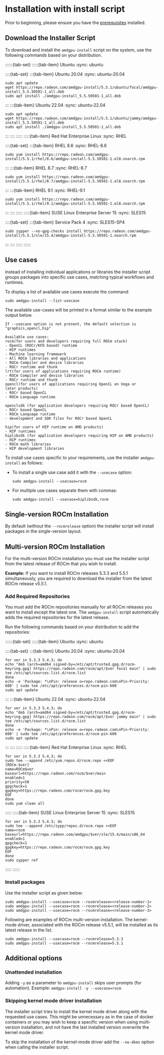 # Installation with install script

Prior to beginning, please ensure you have the [prerequisites](../prerequisites)
installed.

## Download the Installer Script

To download and install the `amdgpu-install` script on the system, use the
following commands based on your distribution.

::::::{tab-set}
:::::{tab-item} Ubuntu
:sync: ubuntu

::::{tab-set}
:::{tab-item} Ubuntu 20.04
:sync: ubuntu-20.04

```shell
sudo apt update
wget https://repo.radeon.com/amdgpu-install/5.5.1/ubuntu/focal/amdgpu-install_5.5.50501-1_all.deb
sudo apt install ./amdgpu-install_5.5.50501-1_all.deb
```

:::
:::{tab-item} Ubuntu 22.04
:sync: ubuntu-22.04

```shell
sudo apt update
wget https://repo.radeon.com/amdgpu-install/5.5.1/ubuntu/jammy/amdgpu-install_5.5.50501-1_all.deb
sudo apt install ./amdgpu-install_5.5.50501-1_all.deb
```

:::
::::
:::::
:::::{tab-item} Red Hat Enterprise Linux
:sync: RHEL

::::{tab-set}
:::{tab-item} RHEL 8.6
:sync: RHEL-8.6

```shell
sudo yum install https://repo.radeon.com/amdgpu-install/5.5.1/rhel/8.6/amdgpu-install-5.5.50501-1.el8.noarch.rpm
```

:::
:::{tab-item} RHEL 8.7
:sync: RHEL-8.7

```shell
sudo yum install https://repo.radeon.com/amdgpu-install/5.5.1/rhel/8.7/amdgpu-install-5.5.50501-1.el8.noarch.rpm
```


:::
:::{tab-item} RHEL 9.1
:sync: RHEL-9.1

```shell
sudo yum install https://repo.radeon.com/amdgpu-install/5.5.1/rhel/9.1/amdgpu-install-5.5.50501-1.el8.noarch.rpm
```

:::
::::
:::::
:::::{tab-item} SUSE Linux Enterprise Server 15
:sync: SLES15

::::{tab-set}
:::{tab-item} Service Pack 4
:sync: SLES15-SP4

```shell
sudo zypper --no-gpg-checks install https://repo.radeon.com/amdgpu-install/5.5.1/sle/15.4/amdgpu-install-5.5.50501-1.noarch.rpm
```

:::
::::
:::::
::::::

## Use cases

Instead of installing individual applications or libraries the installer script
groups packages into specific use cases, matching typical workflows and runtimes.

To display a list of available use cases execute the command:

```shell
sudo amdgpu-install --list-usecase
```

The available use-cases will be printed in a format similar to the example
output below.

```none
If --usecase option is not present, the default selection is "graphics,opencl,hip"

Available use cases:
rocm(for users and developers requiring full ROCm stack)
- OpenCL (ROCr/KFD based) runtime
- HIP runtimes
- Machine learning framework
- All ROCm libraries and applications
- ROCm Compiler and device libraries
- ROCr runtime and thunk
lrt(for users of applications requiring ROCm runtime)
- ROCm Compiler and device libraries
- ROCr runtime and thunk
opencl(for users of applications requiring OpenCL on Vega or
later products)
- ROCr based OpenCL
- ROCm Language runtime

openclsdk (for application developers requiring ROCr based OpenCL)
- ROCr based OpenCL
- ROCm Language runtime
- development and SDK files for ROCr based OpenCL

hip(for users of HIP runtime on AMD products)
- HIP runtimes
hiplibsdk (for application developers requiring HIP on AMD products)
- HIP runtimes
- ROCm math libraries
- HIP development libraries
```

To install use cases specific to your requirements, use the installer
`amdgpu-install` as follows:

- To install a single use case add it with the `--usecase` option:

  ```shell
  sudo amdgpu-install --usecase=rocm
  ```

- For multiple use cases separate them with commas:

  ```shell
  sudo amdgpu-install --usecase=hiplibsdk,rocm
  ```

## Single-version ROCm Installation

By default (without the `--rocmrelease` option)
the installer script will install packages in the single-version layout.

## Multi-version ROCm Installation

For the multi-version ROCm installation you must use the installer script from
the latest release of ROCm that you wish to install.

**Example:** If you want to install ROCm releases 5.3.3 and 5.5.1
simultaneously, you are required to download the installer from the latest ROCm
release v5.5.1.

### Add Required Repositories

You must add the ROCm repositories manually for all ROCm releases
you want to install except the latest one. The `amdgpu-install` script
automatically adds the required repositories for the latest release.

Run the following commands based on your distribution to add the repositories:

::::::{tab-set}
:::::{tab-item} Ubuntu
:sync: ubuntu

::::{tab-set}
:::{tab-item} Ubuntu 20.04
:sync: ubuntu-20.04

```shell
for ver in 5.3.3 5.4.3; do
echo "deb [arch=amd64 signed-by=/etc/apt/trusted.gpg.d/rocm-keyring.gpg] https://repo.radeon.com/rocm/apt/$ver focal main" | sudo tee /etc/apt/sources.list.d/rocm.list
done
echo -e 'Package: *\nPin: release o=repo.radeon.com\nPin-Priority: 600' | sudo tee /etc/apt/preferences.d/rocm-pin-600
sudo apt update
```

:::
:::{tab-item} Ubuntu 22.04
:sync: ubuntu-22.04

```shell
for ver in 5.3.3 5.4.3; do
echo "deb [arch=amd64 signed-by=/etc/apt/trusted.gpg.d/rocm-keyring.gpg] https://repo.radeon.com/rocm/apt/$ver jammy main" | sudo tee /etc/apt/sources.list.d/rocm.list
done
echo -e 'Package: *\nPin: release o=repo.radeon.com\nPin-Priority: 600' | sudo tee /etc/apt/preferences.d/rocm-pin-600
sudo apt update
```

:::
::::
:::::
:::::{tab-item} Red Hat Enterprise Linux
:sync: RHEL

```shell
for ver in 5.3.3 5.4.3; do
sudo tee --append /etc/yum.repos.d/rocm.repo <<EOF
[ROCm-$ver]
name=ROCm$ver
baseurl=https://repo.radeon.com/rocm/$ver/main
enabled=1
priority=50
gpgcheck=1
gpgkey=https://repo.radeon.com/rocm/rocm.gpg.key
EOF
done
sudo yum clean all
```

:::::
:::::{tab-item} SUSE Linux Enterprise Server 15
:sync: SLES15

```shell
for ver in 5.3.3 5.4.3; do
sudo tee --append /etc/zypp/repos.d/rocm.repo <<EOF
name=rocm
baseurl=https://repo.radeon.com/amdgpu/$ver/sle/15.4/main/x86_64
enabled=1
gpgcheck=1
gpgkey=https://repo.radeon.com/rocm/rocm.gpg.key
EOF
done
sudo zypper ref
```

:::::
::::::

### Install packages

Use the installer script as given below:

```none
sudo amdgpu-install --usecase=rocm --rocmrelease=<release-number-1>
sudo amdgpu-install --usecase=rocm --rocmrelease=<release-number-2>
sudo amdgpu-install --usecase=rocm --rocmrelease=<release-number-3>
```

Following are examples of ROCm multi-version installation. The kernel-mode
driver, associated with the ROCm release v5.5.1, will be installed as its latest
release in the list.

```none
sudo amdgpu-install --usecase=rocm --rocmrelease=5.3.3
sudo amdgpu-install --usecase=rocm --rocmrelease=5.5.1
```

## Additional options

### Unattended installation

Adding `-y` as a parameter to `amdgpu-install` skips user prompts (for
automation). Example: `amdgpu-install -y --usecase=rocm`

### Skipping kernel mode driver installation

The installer script tries to install the kernel mode driver along with the
requested use cases. This might be unnecessary as in the case of docker
containers or you may wish to keep a specific version when using multi-version
installation, and not have the last installed version overwrite the kernel mode
driver.

To skip the installation of the kernel-mode driver add the `--no-dkms` option
when calling the installer script.
